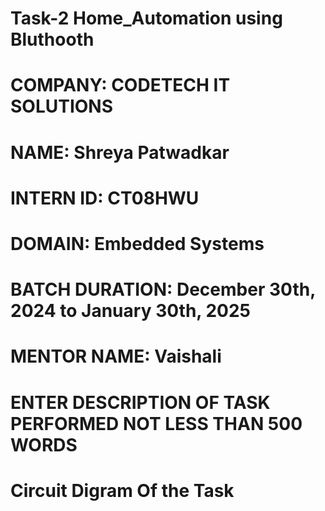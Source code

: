 # Task-2 Home_Automation using Bluthooth
# COMPANY: CODETECH IT SOLUTIONS
# NAME: Shreya Patwadkar
# INTERN ID: CT08HWU
# DOMAIN: Embedded Systems
# BATCH DURATION: December 30th, 2024 to January 30th, 2025
# MENTOR NAME: Vaishali
# ENTER DESCRIPTION OF TASK PERFORMED NOT LESS THAN 500 WORDS
# Circuit Digram Of the Task
